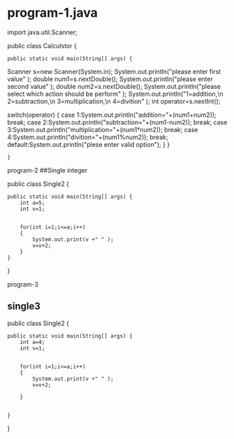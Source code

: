 # program-1.java
import java.util.Scanner;

public class Calculstor {

	public static void main(String[] args) {
		
Scanner s=new Scanner(System.in);
System.out.println("please enter first value" );
double num1=s.nextDouble();
System.out.println("please enter second value" );
double num2=s.nextDouble();
System.out.println("please select which action should be perform" );
System.out.println("1=addition,\n 2=subtraction,\n 3=multiplication,\n 4=divition" );
int operator=s.nextInt();

switch(operator)
{
case 1:System.out.println("addition="+(num1+num2));
       break;
case 2:System.out.println("subtraction="+(num1-num2));
break;
case 3:System.out.println("multiplication="+(num1*num2));
break;
case 4:System.out.println("divition="+(num1%num2));
break;
default:System.out.println("plese enter valid option");
}
	}

	}

program-2
##Single integer



public class Single2 {

	public static void main(String[] args) {
		int a=5;
		int v=1;
		
		
		for(int i=1;i<=a;i++)
		{
			System.out.print(v +" " );
			v=v+2;
		}
	}

}


program-3
## single3




public class Single2 {

	public static void main(String[] args) {
		int a=4;
		int v=1;
		
	
		for(int i=1;i<=a;i++)
		{
			System.out.print(v +" " );
			v=v+2;
			
		}
	
		
	}

}

